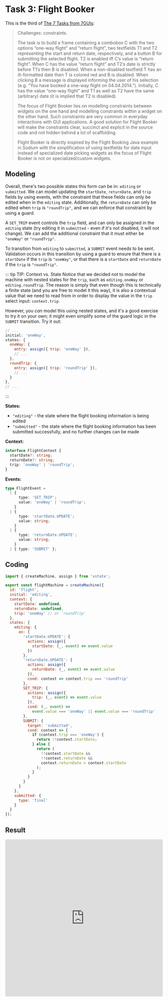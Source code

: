 # Task 3: Flight Booker

This is the third of [The 7 Tasks from 7GUIs](https://eugenkiss.github.io/7guis/tasks#flight):

> Challenges: constraints.
>
> The task is to build a frame containing a combobox C with the two options “one-way flight” and “return flight”, two textfields T1 and T2 representing the start and return date, respectively, and a button B for submitting the selected flight. T2 is enabled iff C’s value is “return flight”. When C has the value “return flight” and T2’s date is strictly before T1’s then B is disabled. When a non-disabled textfield T has an ill-formatted date then T is colored red and B is disabled. When clicking B a message is displayed informing the user of his selection (e.g. “You have booked a one-way flight on 04.04.2014.”). Initially, C has the value “one-way flight” and T1 as well as T2 have the same (arbitrary) date (it is implied that T2 is disabled).
>
> The focus of Flight Booker lies on modelling constraints between widgets on the one hand and modelling constraints within a widget on the other hand. Such constraints are very common in everyday interactions with GUI applications. A good solution for Flight Booker will make the constraints clear, succinct and explicit in the source code and not hidden behind a lot of scaffolding.
>
> Flight Booker is directly inspired by the Flight Booking Java example in Sodium with the simplification of using textfields for date input instead of specialized date picking widgets as the focus of Flight Booker is not on specialized/custom widgets.

## Modeling

Overall, there's two possible states this form can be in: `editing` or `submitted`. We can model updating the `startDate`, `returnDate`, and `trip` fields by using events, with the constraint that these fields can only be edited when in the `editing` state. Additionally, the `returnDate` can only be edited when `trip` is `"roundTrip"`, and we can enforce that constraint by using a guard.

A `SET_TRIP` event controls the `trip` field, and can only be assigned in the `editing` state (try editing it in `submitted` - even if it's not disabled, it will not change). We can add the additional constraint that it must either be `"oneWay"` or `"roundTrip"`.

To transition from `editing` to `submitted`, a `SUBMIT` event needs to be sent. Validation occurs in this transition by using a guard to ensure that there is a `startDate` if the `trip` is `"oneWay"`, or that there is a `startDate` and `returnDate` if the `trip` is `"roundTrip"`.

::: tip TIP: Context vs. State
Notice that we decided not to model the machine with nested states for the `trip`, such as `editing.oneWay` or `editing.roundTrip`. The reason is simply that even though this is technically a finite state (and you are free to model it this way), it is also a contextual value that we need to read from in order to display the value in the `trip` select input: `context.trip`.

However, you _can_ model this using nested states, and it's a good exercise to try it on your own; it might even simplify some of the guard logic in the `SUBMIT` transition. Try it out:

```js
// ...
initial: 'oneWay',
states: {
  oneWay: {
    entry: assign({ trip: 'oneWay' }),
    // ...
  },
  roundTrip: {
    entry: assign({ trip: 'roundTrip' }),
    // ...
  }
},
// ...
```

:::

**States:**

- `"editing"` - the state where the flight booking information is being edited
- `"submitted"` - the state where the flight booking information has been submitted successfully, and no further changes can be made

**Context:**

```ts
interface FlightContext {
  startDate?: string;
  returnDate?: string;
  trip: 'oneWay' | 'roundTrip';
}
```

**Events:**

```ts
type FlightEvent =
  | {
      type: 'SET_TRIP';
      value: 'oneWay' | 'roundTrip';
    }
  | {
      type: 'startDate.UPDATE';
      value: string;
    }
  | {
      type: 'returnDate.UPDATE';
      value: string;
    }
  | { type: 'SUBMIT' };
```

## Coding

```js
import { createMachine, assign } from 'xstate';

export const flightMachine = createMachine({
  id: 'flight',
  initial: 'editing',
  context: {
    startDate: undefined,
    returnDate: undefined,
    trip: 'oneWay' // or 'roundTrip'
  },
  states: {
    editing: {
      on: {
        'startDate.UPDATE': {
          actions: assign({
            startDate: (_, event) => event.value
          })
        },
        'returnDate.UPDATE': {
          actions: assign({
            returnDate: (_, event) => event.value
          }),
          cond: context => context.trip === 'roundTrip'
        },
        SET_TRIP: {
          actions: assign({
            trip: (_, event) => event.value
          }),
          cond: (_, event) =>
            event.value === 'oneWay' || event.value === 'roundTrip'
        },
        SUBMIT: {
          target: 'submitted',
          cond: context => {
            if (context.trip === 'oneWay') {
              return !!context.startDate;
            } else {
              return (
                !!context.startDate &&
                !!context.returnDate &&
                context.returnDate > context.startDate
              );
            }
          }
        }
      }
    },
    submitted: {
      type: 'final'
    }
  }
});
```

## Result

<iframe
  src="https://codesandbox.io/embed/7guis-flight-ulux2?fontsize=14&hidenavigation=1&theme=dark"
  style="width:100%; height:500px; border:0; border-radius: 4px; overflow:hidden;"
  title="7GUIs: Flight"
  allow="geolocation; microphone; camera; midi; vr; accelerometer; gyroscope; payment; ambient-light-sensor; encrypted-media; usb"
  sandbox="allow-modals allow-forms allow-popups allow-scripts allow-same-origin"
></iframe>
